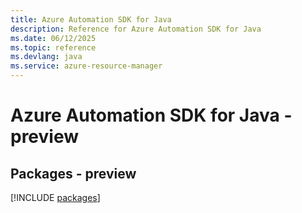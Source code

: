 ```yaml
---
title: Azure Automation SDK for Java
description: Reference for Azure Automation SDK for Java
ms.date: 06/12/2025
ms.topic: reference
ms.devlang: java
ms.service: azure-resource-manager
---
```

# Azure Automation SDK for Java - preview
## Packages - preview
[!INCLUDE [packages](automation-index.md)]